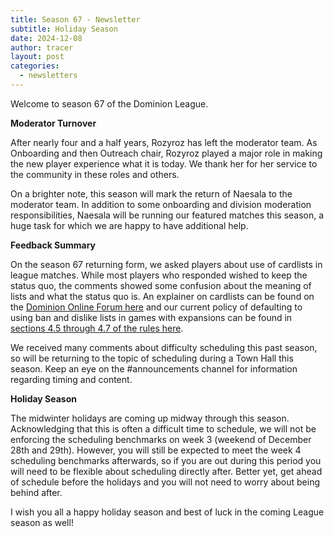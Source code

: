 ```yaml
---
title: Season 67 - Newsletter
subtitle: Holiday Season
date: 2024-12-08
author: tracer
layout: post
categories:
  - newsletters
---
```

Welcome to season 67 of the Dominion League.

**Moderator Turnover**

After nearly four and a half years, Rozyroz has left the moderator team. As Onboarding and then Outreach chair, Rozyroz played a major role in making the new player experience what it is today. We thank her for her service to the community in these roles and others.

On a brighter note, this season will mark the return of Naesala to the moderator team. In addition to some onboarding and division moderation responsibilities, Naesala will be running our featured matches this season, a huge task for which we are happy to have additional help.

**Feedback Summary**

On the season 67 returning form, we asked players about use of cardlists in league matches. While most players who responded wished to keep the status quo, the comments showed some confusion about the meaning of lists and what the status quo is. An explainer on cardlists can be found on the [Dominion Online Forum here](https://forum.shuffleit.nl/index.php?topic=3552.0) and our current policy of defaulting to using ban and dislike lists in games with expansions can be found in [sections 4.5 through 4.7 of the rules here](https://dominionleague.org/rules#4.5).

We received many comments about difficulty scheduling this past season, so will be returning to the topic of scheduling during a Town Hall this season. Keep an eye on the #announcements channel for information regarding timing and content.

**Holiday Season**

The midwinter holidays are coming up midway through this season. Acknowledging that this is often a difficult time to schedule, we will not be enforcing the scheduling benchmarks on week 3 (weekend of December 28th and 29th). However, you will still be expected to meet the week 4 scheduling benchmarks afterwards, so if you are out during this period you will need to be flexible about scheduling directly after. Better yet, get ahead of schedule before the holidays and you will not need to worry about being behind after.

I wish you all a happy holiday season and best of luck in the coming League season as well!